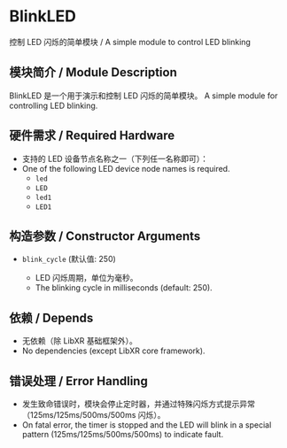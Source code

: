 # BlinkLED

控制 LED 闪烁的简单模块 / A simple module to control LED blinking

## 模块简介 / Module Description

BlinkLED 是一个用于演示和控制 LED 闪烁的简单模块。
A simple module for controlling LED blinking.

## 硬件需求 / Required Hardware

* 支持的 LED 设备节点名称之一（下列任一名称即可）：
* One of the following LED device node names is required.
  * `led`
  * `LED`
  * `led1`
  * `LED1`


## 构造参数 / Constructor Arguments

* `blink_cycle` (默认值: 250)

  * LED 闪烁周期，单位为毫秒。
  * The blinking cycle in milliseconds (default: 250).

## 依赖 / Depends

* 无依赖（除 LibXR 基础框架外）。
* No dependencies (except LibXR core framework).

## 错误处理 / Error Handling

* 发生致命错误时，模块会停止定时器，并通过特殊闪烁方式提示异常（125ms/125ms/500ms/500ms 闪烁）。
* On fatal error, the timer is stopped and the LED will blink in a special pattern (125ms/125ms/500ms/500ms) to indicate fault.
